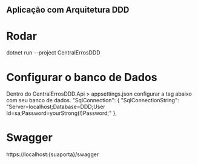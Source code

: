 ## Aplicação com Arquitetura DDD

# Rodar
dotnet run --project CentralErrosDDD

# Configurar o banco de Dados
Dentro do CentralErrosDDD.Api > appsettings.json configurar a tag abaixo com seu banco de dados.
 "SqlConnection": {
    "SqlConnectionString": "Server=localhost;Database=DDD;User Id=sa;Password=yourStrong(!)Password;"
  },

# Swagger
https://localhost:{suaporta}/swagger

